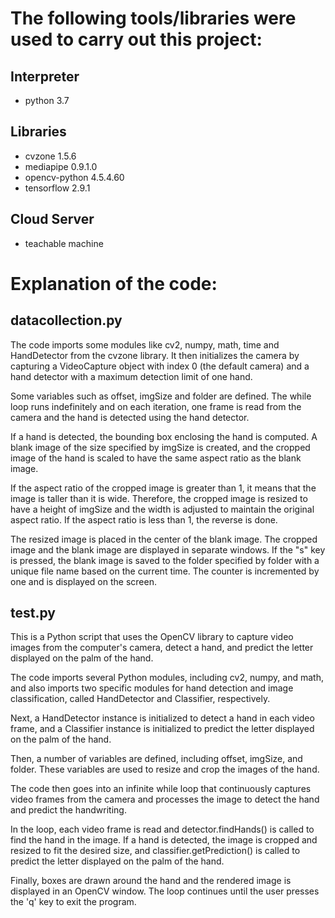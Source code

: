 # The following tools/libraries were used to carry out this project:

## Interpreter
- python 3.7

## Libraries
- cvzone 1.5.6
- mediapipe 0.9.1.0
- opencv-python 4.5.4.60
- tensorflow 2.9.1

## Cloud Server
- teachable machine

# Explanation of the code:

## datacollection.py

The code imports some modules like cv2, numpy, math, time and HandDetector from the cvzone library. It then initializes the camera by capturing a VideoCapture object with index 0 (the default camera) and a hand detector with a maximum detection limit of one hand.

Some variables such as offset, imgSize and folder are defined. The while loop runs indefinitely and on each iteration, one frame is read from the camera and the hand is detected using the hand detector.

If a hand is detected, the bounding box enclosing the hand is computed. A blank image of the size specified by imgSize is created, and the cropped image of the hand is scaled to have the same aspect ratio as the blank image.

If the aspect ratio of the cropped image is greater than 1, it means that the image is taller than it is wide. Therefore, the cropped image is resized to have a height of imgSize and the width is adjusted to maintain the original aspect ratio. If the aspect ratio is less than 1, the reverse is done.

The resized image is placed in the center of the blank image. The cropped image and the blank image are displayed in separate windows. If the "s" key is pressed, the blank image is saved to the folder specified by folder with a unique file name based on the current time. The counter is incremented by one and is displayed on the screen.

## test.py

This is a Python script that uses the OpenCV library to capture video images from the computer's camera, detect a hand, and predict the letter displayed on the palm of the hand.

The code imports several Python modules, including cv2, numpy, and math, and also imports two specific modules for hand detection and image classification, called HandDetector and Classifier, respectively.

Next, a HandDetector instance is initialized to detect a hand in each video frame, and a Classifier instance is initialized to predict the letter displayed on the palm of the hand.

Then, a number of variables are defined, including offset, imgSize, and folder. These variables are used to resize and crop the images of the hand.

The code then goes into an infinite while loop that continuously captures video frames from the camera and processes the image to detect the hand and predict the handwriting.

In the loop, each video frame is read and detector.findHands() is called to find the hand in the image. If a hand is detected, the image is cropped and resized to fit the desired size, and classifier.getPrediction() is called to predict the letter displayed on the palm of the hand.

Finally, boxes are drawn around the hand and the rendered image is displayed in an OpenCV window. The loop continues until the user presses the 'q' key to exit the program.
